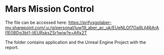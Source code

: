 # Mars Mission Control
The file can be accessed here: https://prifysgolaber-my.sharepoint.com/:u:/g/personal/luw19_aber_ac_uk/EUeNLGf7Oa9LjI46ArAI1E0BDg3bt1-liEURsksZSr1wiw?e=AfIx2T

The folder contains application and the Unreal Engine Project with the report. 
